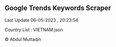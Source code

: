 

## Google Trends Keywords Scraper 
 
Last Update 06-05-2023 , 20:23:54

Country List :
VIETNAM.json



© Abdul Muttaqin 
